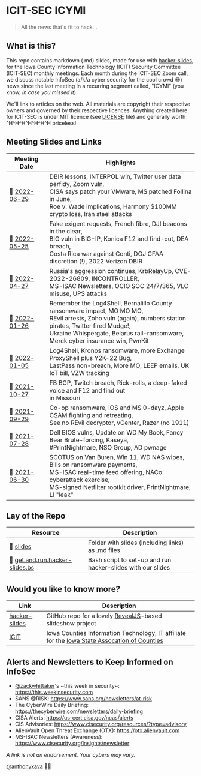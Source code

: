 # ICIT-SEC ICYMI
> All the news that's fit to hack...

## What is this?

This repo contains markdown (.md) slides, made for use with [hacker-slides](https://github.com/msoedov/hacker-slides), for the Iowa County Information Technology (ICIT) Security Committee (ICIT-SEC) monthly meetings. Each month during the ICIT-SEC Zoom call, we discuss notable InfoSec (a/k/a cyber security for the cool crowd :sunglasses:) news since the last meeting in a recurring segment called, "ICYMI" (you know, *in case you missed it*).

We'll link to articles on the web. All materials are copyright their respective owners and governed by their respective licences. Anything created here for ICIT-SEC is under MIT licence (see [LICENSE](LICENSE) file) and generally worth ^H^H^H^H^H^H^H priceless!

## Meeting Slides and Links

Meeting Date | Highlights
--- | ---
:floppy_disk: [2022-06-29](slides/2022-06-29.icit-sec.icymi.slides.md) | DBIR lessons, INTERPOL win, Twitter user data perfidy, Zoom vuln,<br>CISA says patch your VMware, MS patched Follina in June,<br>Roe v. Wade implications, Harmony $100MM crypto loss, Iran steel attacks
:floppy_disk: [2022-05-25](slides/2022-05-25.icit-sec.icymi.slides.md) | Fake exigent requests, French fibre, DJI beacons in the clear,<br>BIG vuln in BIG-IP, Konica F12 and find-out, DEA breach,<br>Costa Rica war against Conti, DOJ CFAA discretion (!), 2022 Verizon DBIR
:floppy_disk: [2022-04-27](slides/2022-04-27.icit-sec.icymi.slides.md) | Russia's aggression continues, KrbRelayUp, CVE-2022-26809, INCONTROLLER,<br>MS-ISAC Newsletters, OCIO SOC 24/7/365, VLC misuse, UPS attacks
:floppy_disk: [2022-01-26](slides/2022-01-26.icit-sec.icymi.slides.md) | Remember the Log4Shell, Bernalillo County ransomware impact, MO MO MO,<br>REvil arrests, Zoho vuln (again), numbers station pirates, Twitter fired Mudge!,<br>Ukraine Whispergate, Belarus rail-ransomware, Merck cyber insurance win, PwnKit
:floppy_disk: [2022-01-05](slides/2022-01-05.icit-sec.icymi.slides.md) | Log4Shell, Kronos ransomware, more Exchange ProxyShell plus Y2K-22 Bug,<br>LastPass non-breach, More MO, LEEP emails, UK IoT bill, VZW tracking
:floppy_disk: [2021-10-27](slides/2021-10-27.icit-sec.icymi.slides.md) | FB BGP, Twitch breach, Rick-rolls, a deep-faked voice and F12 and find out<br>in Missouri
:floppy_disk: [2021-09-29](slides/2021-09-29.icit-sec.icymi.slides.md) | Co-op ransomware, iOS and MS 0-dayz, Apple CSAM fighting and retreating,<br>See no REvil decryptor, vCenter, Razer (no 1911)
:floppy_disk: [2021-07-28](slides/2021-07-28.icit-sec.icymi.slides.md) | Dell BIOS vulns, Update on WD My Book, Fancy Bear Brute-forcing, Kaseya,<br>#PrintNightmare, NSO Group, AD pwnage
:floppy_disk: [2021-06-30](slides/2021-06-30.icit-sec.icymi.slides.md) | SCOTUS on Van Buren, Win 11, WD NAS wipes, Bills on ransomware payments,<br>MS-ISAC real-time feed offering, NACo cyberattack exercise,<br>MS-signed Netfilter rootkit driver, PrintNightmare, LI "leak"

<!-- :construction: -->

## Lay of the Repo

Resource | Description
--- | ---
:file_folder: [slides](slides) | Folder with slides (including links) as .md files
:shell: [get.and.run.hacker-slides.bs](get.and.run.hacker-slides.bs) | Bash script to set-up and run hacker-slides with our slides

## Would you like to know more?

Link | Description
--- | ---
[hacker-slides](https://github.com/msoedov/hacker-slides) | GitHub repo for a lovely [RevealJS](https://revealjs.com)-based slideshow project
[ICIT](https://iowacountiesit.org) | Iowa Counties Information Technology, IT affiliate for the [Iowa State Assocation of Counties](https://iowacounties.org)

## Alerts and Newsletters to Keep Informed on InfoSec

- [@zackwhittaker](https://twitter.com/zackwhittaker)'s \~this week in security\~: https://this.weekinsecurity.com
- SANS @RISK: https://www.sans.org/newsletters/at-risk
- The CyberWire Daily Briefing: https://thecyberwire.com/newsletters/daily-briefing
- CISA Alerts: https://us-cert.cisa.gov/ncas/alerts
- CIS Advisories: https://www.cisecurity.org/resources/?type=advisory
- AlienVault Open Threat Exchange (OTX): https://otx.alienvault.com
- MS-ISAC Newsletters (Awareness): https://www.cisecurity.org/insights/newsletter

*A link is not an endorsement. Your cybers may vary.*

[@anthonykava](https://forensic.coffee) :male_detective:
